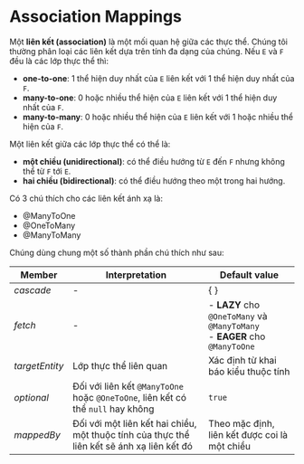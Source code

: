 # Association Mappings

Một __liên kết (association)__ là một mối quan hệ giữa các thực thể. Chúng tôi thường phân loại các liên kết dựa trên tính đa dạng của chúng. Nếu `E` và `F` đều là các lớp thực thể thì:
- __one-to-one__: 1 thể hiện duy nhất của `E` liên kết với 1 thể hiện duy nhất của `F`.
- __many-to-one__: 0 hoặc nhiều thể hiện của `E` liên kết với 1 thể hiện duy nhất của `F`.
- __many-to-many__: 0 hoặc nhiều thể hiện của `E` liên kết với 1 hoặc nhiều thể hiện của `F`.

Một liên kết giữa các lớp thực thể có thể là:
- __một chiều (unidirectional)__: có thể điều hướng từ `E` đến `F` nhưng không thể từ `F` tới `E`.
- __hai chiều (bidirectional)__: có thể điều hướng theo một trong hai hướng.

Có 3 chú thích cho các liên kết ánh xạ là: 
- @ManyToOne
- @OneToMany
- @ManyToMany
  
Chúng dùng chung một số thành phần chú thích như sau:

| Member | Interpretation |	Default value |
| ------ | -------------- | ------------- |
| _cascade_      | - | { } |
| _fetch_        | - | - __LAZY__ cho `@OneToMany` và `@ManyToMany` <br /> - __EAGER__ cho `@ManyToOne` |
| _targetEntity_ | Lớp thực thể liên quan | Xác định từ khai báo kiểu thuộc tính |
| _optional_     | Đối với liên kết `@ManyToOne` hoặc `@OneToOne`, liên kết có thể `null` hay không | `true` |
| _mappedBy_     | Đối với một liên kết hai chiều, một thuộc tính của thực thể liên kết sẽ ánh xạ liên kết đó | Theo mặc định, liên kết được coi là một chiều |

<br />
